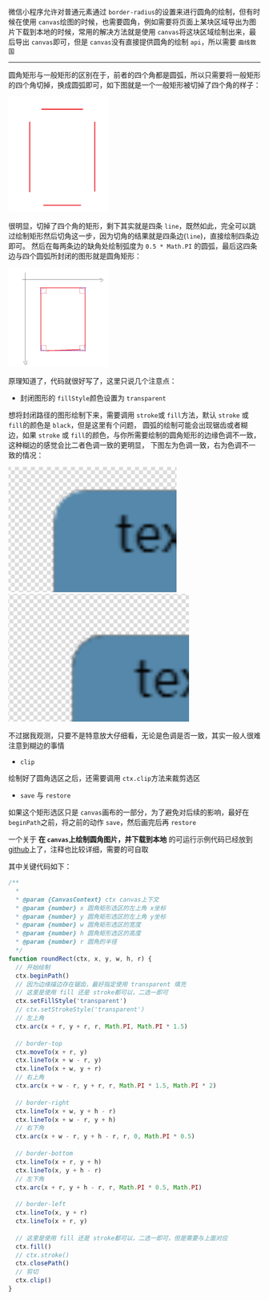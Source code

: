 微信小程序允许对普通元素通过 `border-radius`的设置来进行圆角的绘制，但有时候在使用 `canvas`绘图的时候，也需要圆角，例如需要将页面上某块区域导出为图片下载到本地的时候，常用的解决方法就是使用 `canvas`将这块区域绘制出来，最后导出 `canvas`即可，但是 `canvas`没有直接提供圆角的绘制 `api`，所以需要 `曲线救国`

---

圆角矩形与一般矩形的区别在于，前者的四个角都是圆弧，所以只需要将一般矩形的四个角切掉，换成圆弧即可，如下图就是一个一般矩形被切掉了四个角的样子：

![img](2.png)

很明显，切掉了四个角的矩形，剩下其实就是四条 `line`，既然如此，完全可以跳过绘制矩形然后切角这一步，因为切角的结果就是四条边(`line`)，直接绘制四条边即可。
然后在每两条边的缺角处绘制弧度为 `0.5 * Math.PI` 的圆弧，最后这四条边与四个圆弧所封闭的图形就是圆角矩形：

![img](1.png)

原理知道了，代码就很好写了，这里只说几个注意点：

- 封闭图形的 `fillStyle`颜色设置为 `transparent`

想将封闭路径的图形绘制下来，需要调用 `stroke`或 `fill`方法，默认 `stroke` 或 `fill`的颜色是 `black`，但是这里有个问题，
圆弧的绘制可能会出现锯齿或者糊边，如果 `stroke` 或 `fill`的颜色，与你所需要绘制的圆角矩形的边缘色调不一致，这种糊边的感觉会比二者色调一致的更明显，
下图左为色调一致，右为色调不一致的情况：

![img](3.png) ![img](4.png)

不过据我观测，只要不是特意放大仔细看，无论是色调是否一致，其实一般人很难注意到糊边的事情

- `clip`

绘制好了圆角选区之后，还需要调用 `ctx.clip`方法来裁剪选区

- `save` 与 `restore`

如果这个矩形选区只是 `canvas`画布的一部分，为了避免对后续的影响，最好在 `beginPath`之前，将之前的动作 `save`，然后画完后再 `restore`

一个关于 **在 `canvas`上绘制圆角图片，并下载到本地** 的可运行示例代码已经放到 [github](https://github.com/accforgit/blog-data/tree/master/%E5%B0%8F%E7%A8%8B%E5%BA%8Fcanvas%E7%BB%98%E5%88%B6%E5%9C%86%E8%A7%92%E7%9F%A9%E5%BD%A2/project)上了，注释也比较详细，需要的可自取

其中关键代码如下：

```js
/**
  * 
  * @param {CanvasContext} ctx canvas上下文
  * @param {number} x 圆角矩形选区的左上角 x坐标
  * @param {number} y 圆角矩形选区的左上角 y坐标
  * @param {number} w 圆角矩形选区的宽度
  * @param {number} h 圆角矩形选区的高度
  * @param {number} r 圆角的半径
  */
function roundRect(ctx, x, y, w, h, r) {
  // 开始绘制
  ctx.beginPath()
  // 因为边缘描边存在锯齿，最好指定使用 transparent 填充
  // 这里是使用 fill 还是 stroke都可以，二选一即可
  ctx.setFillStyle('transparent')
  // ctx.setStrokeStyle('transparent')
  // 左上角
  ctx.arc(x + r, y + r, r, Math.PI, Math.PI * 1.5)

  // border-top
  ctx.moveTo(x + r, y)
  ctx.lineTo(x + w - r, y)
  ctx.lineTo(x + w, y + r)
  // 右上角
  ctx.arc(x + w - r, y + r, r, Math.PI * 1.5, Math.PI * 2)

  // border-right
  ctx.lineTo(x + w, y + h - r)
  ctx.lineTo(x + w - r, y + h)
  // 右下角
  ctx.arc(x + w - r, y + h - r, r, 0, Math.PI * 0.5)

  // border-bottom
  ctx.lineTo(x + r, y + h)
  ctx.lineTo(x, y + h - r)
  // 左下角
  ctx.arc(x + r, y + h - r, r, Math.PI * 0.5, Math.PI)

  // border-left
  ctx.lineTo(x, y + r)
  ctx.lineTo(x + r, y)

  // 这里是使用 fill 还是 stroke都可以，二选一即可，但是需要与上面对应
  ctx.fill()
  // ctx.stroke()
  ctx.closePath()
  // 剪切
  ctx.clip()
}
```

